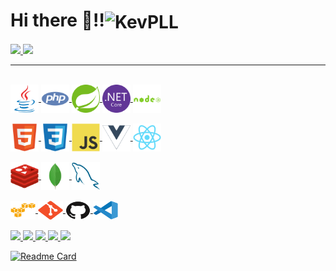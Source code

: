 # Hi there 👋‼️<img align="center" alt="KevPLL" height="100" width="100" src="https://cdn.discordapp.com/attachments/844338509711802368/883382275524415508/download20210905104752.png">

<div>
    <a href="https://github.com/KevPLL">
        <img height="180em" src="https://github-readme-stats.vercel.app/api?username=KevPLL&show_icons=true&theme=cobalt&include_all_commits=true&count_private=true" />
        <img height="180em" src="https://github-readme-stats.vercel.app/api/top-langs/?username=KevPLL&layout=compact&langs_count=7&theme=tokyonight" />
     
</div>
 
 <hr/>
 

 
<div style="display: inline_block"><br>  
  <img align="center" alt="java" height="45" width="45" src="https://raw.githubusercontent.com/devicons/devicon/master/icons/java/java-original.svg"> 
  <img align="center" alt="php" height="45" width="45" src="https://raw.githubusercontent.com/devicons/devicon/master/icons/php/php-plain.svg">
  <img align="center" alt="spring" height="45" width="45" src="https://raw.githubusercontent.com/devicons/devicon/master/icons/spring/spring-original.svg"> 
  <img align="center" alt="dotnetcore" height="45" width="45" src="https://raw.githubusercontent.com/devicons/devicon/master/icons/dotnetcore/dotnetcore-original.svg">
  <img align="center" alt="dotnetcore" height="45" width="45" src="https://raw.githubusercontent.com/devicons/devicon/master/icons/nodejs/nodejs-plain-wordmark.svg">
  
</div>

<div style="display: inline_block"><br> 
  <img align="center" alt="html5" height="45" width="45" src="https://raw.githubusercontent.com/devicons/devicon/master/icons/html5/html5-original.svg">
  <img align="center" alt="css3" height="45" width="45" src="https://raw.githubusercontent.com/devicons/devicon/master/icons/css3/css3-original.svg">
  <img align="center" alt="javascript" height="45" width="45" src="https://raw.githubusercontent.com/devicons/devicon/master/icons/javascript/javascript-original.svg">
  <img align="center" alt="vuejs" height="45" width="45" src="https://raw.githubusercontent.com/devicons/devicon/master/icons/vuejs/vuejs-plain.svg">
  <img align="center" alt="React" height="45" width="45" src="https://raw.githubusercontent.com/devicons/devicon/master/icons/react/react-original.svg"> 
</div>
 
 <div style="display: inline_block"> <br> 
  <img align="center" alt="redis" height="45" width="45" src="https://raw.githubusercontent.com/devicons/devicon/master/icons/redis/redis-original.svg">
  <img align="center" alt="mongodb" height="45" width="45" src="https://raw.githubusercontent.com/devicons/devicon/master/icons/mongodb/mongodb-original.svg">
  <img align="center" alt="mysql" height="45" width="45" src="https://raw.githubusercontent.com/devicons/devicon/master/icons/mysql/mysql-original.svg">
 </div>
 
  <div style="display: inline_block"> <br> 
  <img align="center" alt="aws" height="30" width="40" src="https://raw.githubusercontent.com/devicons/devicon/master/icons/amazonwebservices/amazonwebservices-original.svg">
  <img align="center" alt="git" height="30" width="40" src="https://raw.githubusercontent.com/devicons/devicon/master/icons/git/git-original.svg">
  <img align="center" alt="github" height="30" width="40" src="https://raw.githubusercontent.com/devicons/devicon/master/icons/github/github-original.svg">
  <img align="center" alt="vscode" height="30" width="40" src="https://raw.githubusercontent.com/devicons/devicon/master/icons/vscode/vscode-original.svg">
 </div>
 
 <div> <br> 
  <a href="https://www.youtube.com/channel/UCMtkAtizlW9e6e6Ulks5e9A" target="_blank">
   <img src="https://img.shields.io/badge/YouTube-FF0000?style=for-the-badge&logo=youtube&logoColor=white" target="_blank">
  </a>
  <a href="https://www.instagram.com/dev_.kev/" target="_blank">
   <img src="https://img.shields.io/badge/-Instagram-%23E4405F?style=for-the-badge&logo=instagram&logoColor=white" target="_blank">
  </a>
 <a href="https://t.me/chanchoBrujo4" target="_blank">
  <img src="https://img.shields.io/badge/Telegram-7289DA?style=for-the-badge&logo=Telegram&logoColor=white" target="_blank">
  </a> 
  <a href = "umb.kevsidorov@gmail.com">
   <img src="https://img.shields.io/badge/-Gmail-%23333?style=for-the-badge&logo=gmail&logoColor=white" target="_blank">
  </a>
  <a href="https://www.linkedin.com/in/kevin-anderson-palma-llu%C3%A9n-2b544420b/" target="_blank">
   <img src="https://img.shields.io/badge/-LinkedIn-%230077B5?style=for-the- badge&logo=linkedin&logoColor=white" target="_blank">
  </a> 
 
  [![Readme Card](https://github-readme-stats.vercel.app/api/pin/?username=KevPLL&repo=MULTICOM-BACKEND)](https://github.com/KevPLL/MULTICOM-BACKEND/)
  
</div>

 
